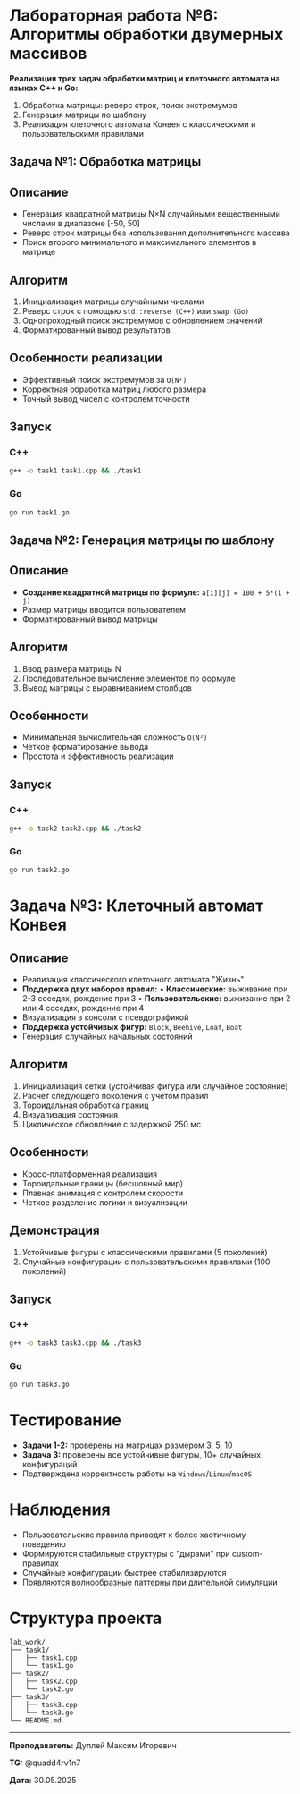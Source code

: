 # Лабораторная работа №6: Алгоритмы обработки двумерных массивов

**Реализация трех задач обработки матриц и клеточного автомата на языках C++ и Go:**

1. Обработка матрицы: реверс строк, поиск экстремумов
2. Генерация матрицы по шаблону
3. Реализация клеточного автомата Конвея с классическими и пользовательскими правилами

## Задача №1: Обработка матрицы

## Описание

- Генерация квадратной матрицы N×N случайными вещественными числами в диапазоне [-50, 50]
- Реверс строк матрицы без использования дополнительного массива
- Поиск второго минимального и максимального элементов в матрице

## Алгоритм

1. Инициализация матрицы случайными числами
2. Реверс строк с помощью `std::reverse (C++)` или `swap (Go)`
3. Однопроходный поиск экстремумов с обновлением значений
4. Форматированный вывод результатов

## Особенности реализации

- Эффективный поиск экстремумов за `O(N²)`
- Корректная обработка матриц любого размера
- Точный вывод чисел с контролем точности

## Запуск

### C++

```bash
g++ -o task1 task1.cpp && ./task1
```

### Go

```bash
go run task1.go
```

## Задача №2: Генерация матрицы по шаблону

## Описание

- **Создание квадратной матрицы по формуле:** `a[i][j] = 100 + 5*(i + j)`
- Размер матрицы вводится пользователем
- Форматированный вывод матрицы

## Алгоритм

1. Ввод размера матрицы N
2. Последовательное вычисление элементов по формуле
3. Вывод матрицы с выравниванием столбцов

## Особенности

- Минимальная вычислительная сложность `O(N²)`
- Четкое форматирование вывода
- Простота и эффективность реализации

## Запуск

### C++
```bash
g++ -o task2 task2.cpp && ./task2
```

### Go

```bash
go run task2.go
```

# Задача №3: Клеточный автомат Конвея

## Описание

- Реализация классического клеточного автомата "Жизнь"
- **Поддержка двух наборов правил:**
  • **Классические:** выживание при 2-3 соседях, рождение при 3
  • **Пользовательские:** выживание при 2 или 4 соседях, рождение при 4
- Визуализация в консоли с псевдографикой
- **Поддержка устойчивых фигур:** `Block`, `Beehive`, `Loaf`, `Boat`
- Генерация случайных начальных состояний

## Алгоритм

1. Инициализация сетки (устойчивая фигура или случайное состояние)
2. Расчет следующего поколения с учетом правил
3. Тороидальная обработка границ
4. Визуализация состояния
5. Циклическое обновление с задержкой 250 мс

## Особенности

- Кросс-платформенная реализация
- Тороидальные границы (бесшовный мир)
- Плавная анимация с контролем скорости
- Четкое разделение логики и визуализации

## Демонстрация

1. Устойчивые фигуры с классическими правилами (5 поколений)
2. Случайные конфигурации с пользовательскими правилами (100 поколений)

## Запуск

### C++

```bash
g++ -o task3 task3.cpp && ./task3
```

### Go

```bash
go run task3.go
```

# Тестирование

- **Задачи 1-2:** проверены на матрицах размером 3, 5, 10
- **Задача 3:** проверены все устойчивые фигуры, 10+ случайных конфигураций
- Подтверждена корректность работы на `Windows`/`Linux`/`macOS`

# Наблюдения

- Пользовательские правила приводят к более хаотичному поведению
- Формируются стабильные структуры с "дырами" при custom-правилах
- Случайные конфигурации быстрее стабилизируются
- Появляются волнообразные паттерны при длительной симуляции

# Структура проекта

```textline
lab_work/
├── task1/
│   ├── task1.cpp
│   └── task1.go
├── task2/
│   ├── task2.cpp
│   └── task2.go
├── task3/
│   ├── task3.cpp
│   └── task3.go
└── README.md
```

---

**Преподаватель:** Дуплей Максим Игоревич

**TG:** @quadd4rv1n7

**Дата:** 30.05.2025

